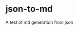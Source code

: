 # json-to-md
A test of md generation from json

<!-- MARKDOWN-AUTO-DOCS:START (JSON_TO_HTML_TABLE:src=./data.json) -->
<!-- MARKDOWN-AUTO-DOCS:END -->
